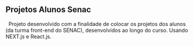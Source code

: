 ## Projetos Alunos Senac
&#160; Projeto desenvolvido com a finalidade de colocar os projetos dos alunos (da turma front-end do SENAC), desenvolvidos ao longo do curso. Usando NEXT.js e React.js.
